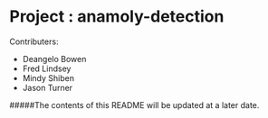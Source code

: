 # Project : anamoly-detection

Contributers:
- Deangelo Bowen 
- Fred Lindsey
- Mindy Shiben
- Jason Turner

#####The contents of this README will be updated at a later date. 

